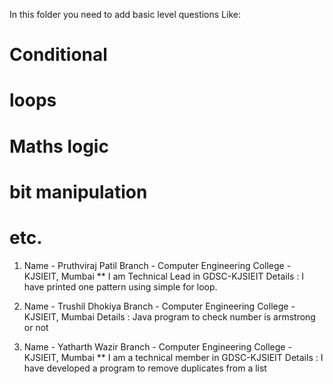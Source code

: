 In this folder you need to add basic level questions Like:

# Conditional

# loops

# Maths logic

# bit manipulation

# etc.

1. Name - Pruthviraj Patil
   Branch - Computer Engineering
   College - KJSIEIT, Mumbai
   \*\* I am Technical Lead in GDSC-KJSIEIT
   Details : I have printed one pattern using simple for loop.

1. Name - Trushil Dhokiya
   Branch - Computer Engineering
   College - KJSIEIT, Mumbai
   Details : Java program to check number is armstrong or not


2. Name - Yatharth Wazir
   Branch - Computer Engineering
   College - KJSIEIT, Mumbai
   \*\* I am a technical member in GDSC-KJSIEIT
   Details : I have developed a program to remove duplicates from a list
